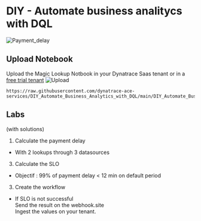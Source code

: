 # DIY - Automate business analitycs with DQL 
![Payment_delay](https://github.com/dynatrace-ace-services/magic_lookup/blob/main/payment_delay.png?raw=true)

## Upload Notebook
Upload the Magic Lookup Notbook in your Dynatrace Saas tenant or in a [free trial tenant](https://www.dynatrace.com/trial) 
![Upload](https://github.com/dynatrace-ace-services/magic_lookup/blob/main/upload_notebook.png?raw=true)

    https://raw.githubusercontent.com/dynatrace-ace-services/DIY_Automate_Business_Analytics_with_DQL/main/DIY_Automate_Business_Analytics.json  


##  Labs
(with solutions) 
1) Calculate the payment delay  

- With 2 lookups through 3 datasources  

3) Calculate the SLO   

- Objectif : 99% of payment delay < 12 min on default period  

3) Create the workflow  

- If SLO is not successful  
Send the result on the webhook.site  
Ingest the values on your tenant.
